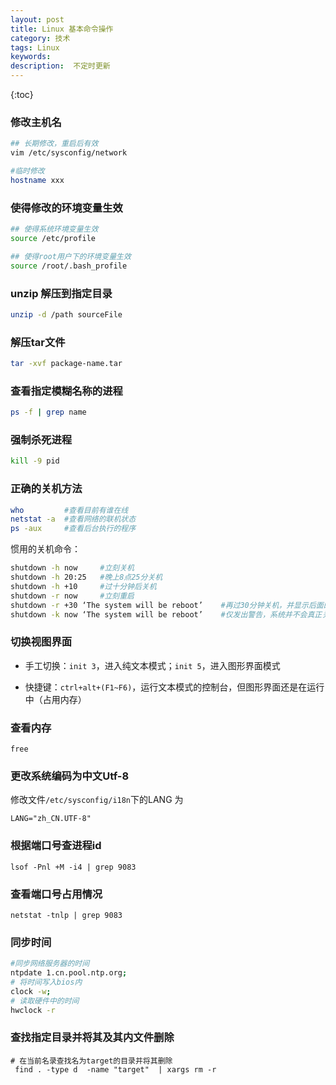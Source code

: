 ```yaml
---
layout: post
title: Linux 基本命令操作
category: 技术
tags: Linux
keywords: 
description:  不定时更新
---
```


{:toc}

### 修改主机名

```bash
## 长期修改，重启后有效
vim /etc/sysconfig/network 

#临时修改
hostname xxx 
```

### 使得修改的环境变量生效

```bash
## 使得系统环境变量生效
source /etc/profile

## 使得root用户下的环境变量生效
source /root/.bash_profile

```

### unzip 解压到指定目录

```bash
unzip -d /path sourceFile
```

### 解压tar文件

```bash
tar -xvf package-name.tar
```

### 查看指定模糊名称的进程

```bash
ps -f | grep name
```

### 强制杀死进程

```bash
kill -9 pid
```

###	正确的关机方法


```bash
who         #查看目前有谁在线
netstat -a  #查看网络的联机状态
ps -aux     #查看后台执行的程序
```


惯用的关机命令：

```bash
shutdown -h now     #立刻关机
shutdown -h 20:25   #晚上8点25分关机
shutdown -h +10     #过十分钟后关机
shutdown -r now     #立刻重启
shutdown -r +30 ‘The system will be reboot’    #再过30分钟关机，并显示后面的消息给所有在线用户
shutdown -k now ‘The system will be reboot’    #仅发出警告，系统并不会真正关机
```

### 切换视图界面

- 手工切换：`init 3`，进入纯文本模式；`init 5`，进入图形界面模式

- 快捷键：`ctrl+alt+(F1~F6)`，运行文本模式的控制台，但图形界面还是在运行中（占用内存）

### 查看内存

```
free
```

### 更改系统编码为中文Utf-8

修改文件`/etc/sysconfig/i18n`下的LANG 为

```
LANG="zh_CN.UTF-8"
```


### 根据端口号查进程id

`lsof -Pnl +M -i4 | grep 9083`

### 查看端口号占用情况

`netstat -tnlp | grep 9083`


### 同步时间

```sh
#同步网络服务器的时间
ntpdate 1.cn.pool.ntp.org;
# 将时间写入bios内
clock -w;
# 读取硬件中的时间
hwclock -r
```

### 查找指定目录并将其及其内文件删除

```
# 在当前名录查找名为target的目录并将其删除
 find . -type d  -name "target"  | xargs rm -r

```